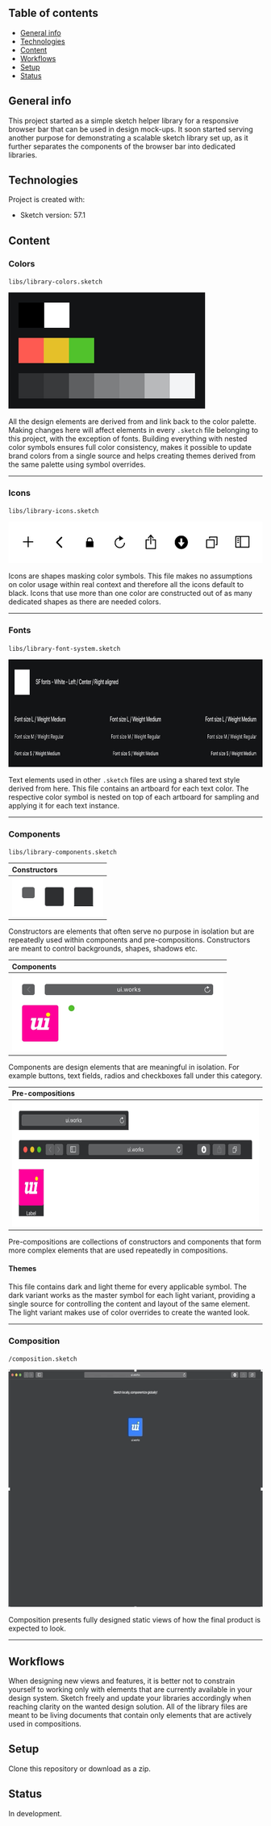 ## Table of contents
* [General info](#general-info)
* [Technologies](#technologies)
* [Content](#content)
* [Workflows](#workflows)
* [Setup](#setup)
* [Status](#status)

## General info
This project started as a simple sketch helper library for a responsive browser bar that can be used in design mock-ups. It soon started serving another purpose for demonstrating a scalable sketch library set up, as it further separates the components of the browser bar into dedicated libraries.
	
## Technologies
Project is created with:
* Sketch version: 57.1

## Content

### Colors

`libs/library-colors.sketch`

<img src="img/library-colors.jpg" width="390" height="230"/>

All the design elements are derived from and link back to the color palette. Making changes here will affect elements in every `.sketch` file belonging to this project, with the exception of fonts. Building everything with nested color symbols ensures full color consistency, makes it possible to update brand colors from a single source and helps creating themes derived from the same palette using symbol overrides.

---

### Icons

`libs/library-icons.sketch`

<img src="img/library-icons.jpg" width="516" height="82"/>

Icons are shapes masking color symbols. This file makes no assumptions on color usage within real context and therefore all the icons default to black. Icons that use more than one color are constructed out of as many dedicated shapes as there are needed colors.

---

### Fonts

`libs/library-font-system.sketch`

<img src="img/fonts-white.jpg" width="840" height="213"/>

Text elements used in other `.sketch` files are using a shared text style derived from here. This file contains an artboard for each text color. The respective color symbol is nested on top of each artboard for sampling and applying it for each text instance.

---

### Components

`libs/library-components.sketch`

| Constructors |
|:--- |
| <img src="img/constructors-dark.jpg" width="181" height="78"/> |

Constructors are elements that often serve no purpose in isolation but are repeatedly used within components and pre-compositions. Constructors are meant to control backgrounds, shapes, shadows etc.

| Components |
|:--- |
| <img src="img/components-dark.jpg" width="419" height="154"/> |

Components are design elements that are meaningful in isolation. For example buttons, text fields, radios and checkboxes fall under this category.

| Pre-compositions |
|:--- |
| <img src="img/pre-compositions-dark.jpg" width="720" height="249"/> |

Pre-compositions are collections of constructors and components that form more complex elements that are used repeatedly in compositions.

#### Themes

This file contains dark and light theme for every applicable symbol. The dark variant works as the master symbol for each light variant, providing a single source for controlling the content and layout of the same element. The light variant makes use of color overrides to create the wanted look.

---

### Composition

`/composition.sketch`

<img src="img/composition.gif" width="660" height="470"/>

Composition presents fully designed static views of how the final product is expected to look.

---

## Workflows

When designing new views and features, it is better not to constrain yourself to working only with elements that are currently available in your design system. Sketch freely and update your libraries accordingly when reaching clarity on the wanted design solution. All of the library files are meant to be living documents that contain only elements that are actively used in compositions. 

## Setup
Clone this repository or download as a zip.

## Status

In development.